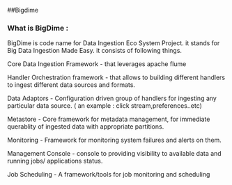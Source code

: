 ##Bigdime

### What is BigDime  : 
BigDime is code name for Data Ingestion Eco System Project. it stands for Big Data Ingestion Made Easy. it consists of following things.

Core Data Ingestion Framework - that leverages apache flume 

Handler Orchestration framework  - that allows to building different handlers to ingest different data sources and formats.

Data Adaptors - Configuration  driven group of handlers for ingesting any particular data source. ( an example :  click stream,preferences..etc)

Metastore  - Core framework for metadata management, for immediate querablity of ingested data with appropriate partitions.

Monitoring - Framework for monitoring  system failures and alerts on them.

Management Console - console to providing visibility to available data and running jobs/ applications status.

Job Scheduling - A framework/tools for job monitoring and scheduling
